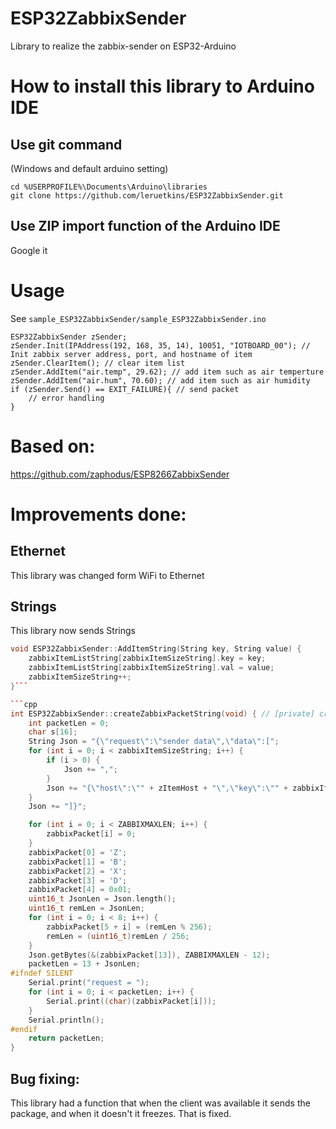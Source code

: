# ESP32ZabbixSender
Library to realize the zabbix-sender on ESP32-Arduino

# How to install this library to Arduino IDE
## Use git command
(Windows and default arduino setting)

    cd %USERPROFILE%\Documents\Arduino\libraries
    git clone https://github.com/leruetkins/ESP32ZabbixSender.git
## Use ZIP import function of the Arduino IDE
Google it

# Usage
See `sample_ESP32ZabbixSender/sample_ESP32ZabbixSender.ino`

    ESP32ZabbixSender zSender;
    zSender.Init(IPAddress(192, 168, 35, 14), 10051, "IOTBOARD_00"); // Init zabbix server address, port, and hostname of item
    zSender.ClearItem(); // clear item list
    zSender.AddItem("air.temp", 29.62); // add item such as air temperture
    zSender.AddItem("air.hum", 70.60); // add item such as air humidity
    if (zSender.Send() == EXIT_FAILURE){ // send packet
        // error handling
    }

# Based on:  
https://github.com/zaphodus/ESP8266ZabbixSender

# Improvements done:
## Ethernet
This library was changed form WiFi to Ethernet

## Strings
This library now sends Strings
```cpp
void ESP32ZabbixSender::AddItemString(String key, String value) {
	zabbixItemListString[zabbixItemSizeString].key = key;
	zabbixItemListString[zabbixItemSizeString].val = value;
	zabbixItemSizeString++;
}```

```cpp
int ESP32ZabbixSender::createZabbixPacketString(void) { // [private] create ZabbixPacket
	int packetLen = 0;
	char s[16];
	String Json = "{\"request\":\"sender data\",\"data\":[";
	for (int i = 0; i < zabbixItemSizeString; i++) {
		if (i > 0) {
			Json += ",";
		}
		Json += "{\"host\":\"" + zItemHost + "\",\"key\":\"" + zabbixItemListString[i].key + "\",\"value\":\"" + zabbixItemListString[i].val + "\"}";
	}
	Json += "]}";

	for (int i = 0; i < ZABBIXMAXLEN; i++) {
		zabbixPacket[i] = 0;
	}
	zabbixPacket[0] = 'Z';
	zabbixPacket[1] = 'B';
	zabbixPacket[2] = 'X';
	zabbixPacket[3] = 'D';
	zabbixPacket[4] = 0x01;
	uint16_t JsonLen = Json.length();
	uint16_t remLen = JsonLen;
	for (int i = 0; i < 8; i++) {
		zabbixPacket[5 + i] = (remLen % 256);
		remLen = (uint16_t)remLen / 256;
	}
	Json.getBytes(&(zabbixPacket[13]), ZABBIXMAXLEN - 12);
	packetLen = 13 + JsonLen;
#ifndef SILENT
	Serial.print("request = ");
	for (int i = 0; i < packetLen; i++) {
		Serial.print((char)(zabbixPacket[i]));
	}
	Serial.println();
#endif
	return packetLen;
}
```

## Bug fixing:
This library had a function that when the client was available it sends the package, and when it doesn't it freezes. That is fixed.
